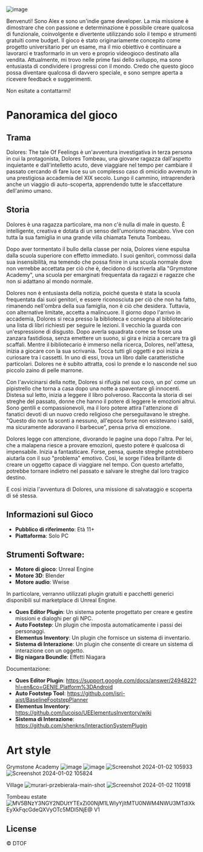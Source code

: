 
![image](https://github.com/AlexMarsico/DTOF/assets/78042460/adc5284e-ce4c-4d91-a4bd-d7bddee83596)

Benvenuti! Sono Alex e sono un'indie game developer.
La mia missione è dimostrare che con passione e determinazione è possibile creare qualcosa di funzionale, coinvolgente e divertente utilizzando solo il tempo e strumenti gratuiti come budget. Il gioco è stato originariamente concepito come progetto universitario per un esame, ma il mio obiettivo è continuare a lavorarci e trasformarlo in un vero e proprio videogioco destinato alla vendita. Attualmente, mi trovo nelle prime fasi dello sviluppo, ma sono entusiasta di condividere i progressi con il mondo. Credo che questo gioco possa diventare qualcosa di davvero speciale, e sono sempre aperta a ricevere feedback e suggerimenti. 

Non esitate a contattarmi!


# Panoramica del gioco

## Trama
Dolores: The tale Of Feelings è un'avventura investigativa in terza persona in cui la protagonista, Dolores Tombeau, una giovane ragazza dall'aspetto inquietante e dall'intelletto acuto, deve viaggiare nel tempo per cambiare il passato cercando di fare luce su un complesso caso di omicidio avvenuto in una prestigiosa accademia del XIX secolo. Lungo il cammino, intraprenderà anche un viaggio di auto-scoperta, apprendendo tutte le sfaccettature dell'animo umano.

## Storia
Dolores è una ragazza particolare, ma non c'è nulla di male in questo. È intelligente, creativa e dotata di un senso dell'umorismo macabro. Vive con tutta la sua famiglia in una grande villa chiamata Tenuta Tombeau.

Dopo aver tormentato il bullo della classe per noia, Dolores viene espulsa dalla scuola superiore con effetto immediato. I suoi genitori, commossi dalla sua insensibilità, ma temendo che possa finire in una scuola normale dove non verrebbe accettata per ciò che è, decidono di iscriverla alla "Grymstone Academy", una scuola per emarginati frequentata da ragazzi e ragazze che non si adattano al mondo normale.

Dolores non è entusiasta della notizia, poiché questa è stata la scuola frequentata dai suoi genitori, e essere riconosciuta per ciò che non ha fatto, rimanendo nell'ombra della sua famiglia, non è ciò che desidera. Tuttavia, con alternative limitate, accetta a malincuore. Il giorno dopo l'arrivo in accademia, Dolores si reca presso la biblioteca e consegna al bibliotecario una lista di libri richiesti per seguire le lezioni. Il vecchio la guarda con un'espressione di disgusto. Dopo averla squadrata come se fosse una zanzara fastidiosa, senza emettere un suono, si gira e inizia a cercare tra gli scaffali. Mentre il bibliotecario è immerso nella ricerca, Dolores, nell'attesa, inizia a giocare con la sua scrivania. Tocca tutti gli oggetti e poi inizia a curiosare tra i cassetti. In uno di essi, trova un libro dalle caratteristiche particolari. Dolores ne è subito attratta, così lo prende e lo nasconde nel suo piccolo zaino di pelle marrone.

Con l'avvicinarsi della notte, Dolores si rifugia nel suo covo, un po' come un pipistrello che torna a casa dopo una notte a spaventare gli innocenti. Distesa sul letto, inizia a leggere il libro polveroso. Racconta la storia di sei streghe del passato, donne che hanno il potere di leggere le emozioni altrui. Sono gentili e compassionevoli, ma il loro potere attira l'attenzione di fanatici devoti di un nuovo credo religioso che perseguitavano le streghe. "Questo dio non fa sconti a nessuno, all'epoca forse non esistevano i saldi, ma sicuramente adoravano il barbecue”, pensa priva di emozione.

Dolores legge con attenzione, divorando le pagine una dopo l'altra. Per lei, che a malapena riesce a provare emozioni, questo potere è qualcosa di impensabile. Inizia a fantasticare. Forse, pensa, queste streghe potrebbero aiutarla con il suo "problema" emotivo. Così, le sorge l'idea brillante di creare un oggetto capace di viaggiare nel tempo. Con questo artefatto, potrebbe tornare indietro nel passato e salvare le streghe dal loro tragico destino.

E così inizia l'avventura di Dolores, una missione di salvataggio e scoperta di sé stessa.

## Informazioni sul Gioco

* **Pubblico di riferimento**: Età 11+
* **Piattaforma**: Solo PC

## Strumenti Software:

* **Motore di gioco**: Unreal Engine
* **Motore 3D**: Blender
* **Motore audio**: Wwise

In particolare, verranno utilizzati plugin gratuiti e pacchetti generici disponibili sul marketplace di Unreal Engine.

* **Ques Editor Plugin**: Un sistema potente progettato per creare e gestire missioni e dialoghi per gli NPC.
* **Auto Footstep**: Un plugin che imposta automaticamente i passi dei personaggi.
* **Elementus Inventory**: Un plugin che fornisce un sistema di inventario.
* **Sistema di Interazione**: Un plugin che consente di creare un sistema di interazione con un oggetto.
* **Big niagara Boundle**: Effetti Niagara

Documentazione:
* **Ques Editor Plugin**: https://support.google.com/docs/answer/2494822?hl=en&co=GENIE.Platform%3DAndroid
* **Auto Footstep Tool**: https://github.com/isri-aist/BaselineFootstepPlanner
* **Elementus Inventory**: https://github.com/lucoiso/UEElementusInventory/wiki
* **Sistema di Interazione**: https://github.com/shenkns/InteractionSystemPlugin
 
# Art style
Grymstone Academy
![image](https://github.com/AlexMarsico/DTOF/assets/78042460/4582450b-d6be-4b66-b160-cd7d89790d80)
![image](https://github.com/AlexMarsico/DTOF/assets/78042460/59538d00-e119-446f-a705-ad987b4ca814)
![Screenshot 2024-01-02 105933](https://github.com/AlexMarsico/DTOF/assets/78042460/5951c4d9-fcbc-4adf-912c-3bfec707a40b)
![Screenshot 2024-01-02 105824](https://github.com/AlexMarsico/DTOF/assets/78042460/fb2d759b-5378-4f44-bd3d-da67395cef54)

Village
![murari-przebierala-main-shot](https://github.com/AlexMarsico/DTOF/assets/78042460/41c3b8a4-7e54-4f37-8368-4923371ba0ca)
![Screenshot 2024-01-02 110918](https://github.com/AlexMarsico/DTOF/assets/78042460/ab0b9c37-3db1-413f-96f5-3988869a96d0)

Tombeau estate
![MV5BNzY3NGY2NDUtYTExZi00NjM1LWIyYjItMTU0NWM4NWU3MTdiXkEyXkFqcGdeQXVyOTc5MDI5NjE@ _V1_](https://github.com/AlexMarsico/DTOF/assets/78042460/4336b1ca-b645-4fbb-aed0-b880f15c78b4)







## License
© DTOF
